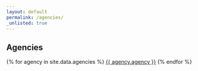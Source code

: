 ```yaml
---
layout: default
permalink: /agencies/
_unlisted: true
---
```


<h2>Agencies</h2>

{% for agency in site.data.agencies %}
<a href="/agency/{{ agency.agency | slugify }}">{{ agency.agency }}</a>
{% endfor %}